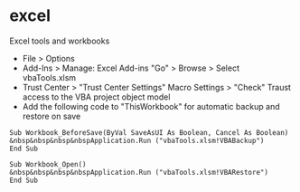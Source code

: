# excel
Excel tools and workbooks

- File > Options
- Add-Ins > Manage: Excel Add-ins "Go" > Browse > Select vbaTools.xlsm
- Trust Center > "Trust Center Settings" Macro Settings > "Check" Traust access to the VBA project object model
- Add the following code to "ThisWorkbook" for automatic backup and restore on save

```
Sub Workbook_BeforeSave(ByVal SaveAsUI As Boolean, Cancel As Boolean)
&nbsp&nbsp&nbsp&nbspApplication.Run ("vbaTools.xlsm!VBABackup")
End Sub

Sub Workbook_Open()
&nbsp&nbsp&nbsp&nbspApplication.Run ("vbaTools.xlsm!VBARestore")
End Sub
```
